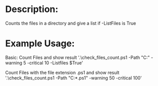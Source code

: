 # Description:

Counts the files in a directory and give a list if -ListFiles is True

# Example Usage:
Basic: Count Files and show result
'.\check_files_count.ps1 -Path "C:\" -warning 5 -critical 10 -Listfiles $True'

Count Files with the file extension .ps1 and show result
'.\check_files_count.ps1 -Path "C:\*.ps1" -warning 50 -critical 100'
